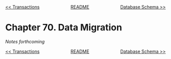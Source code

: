 <div>
<div style='float: left'><a href='ch69-transactions.md'>&lt;&lt; Transactions</a></div>
<div style='float: right'><a href='ch71-database-schema.md'>Database Schema &gt;&gt;</a></div>
<div style='float: inline-auto;text-align:center'><a href='README.md'>README</a></div>
<div style="clear: both"></div>
</div>

# Chapter 70. Data Migration

*Notes forthcoming*

<div>
<div style='float: left'><a href='ch69-transactions.md'>&lt;&lt; Transactions</a></div>
<div style='float: right'><a href='ch71-database-schema.md'>Database Schema &gt;&gt;</a></div>
<div style='float: inline-auto;text-align:center'><a href='README.md'>README</a></div>
<div style="clear: both"></div>
</div>